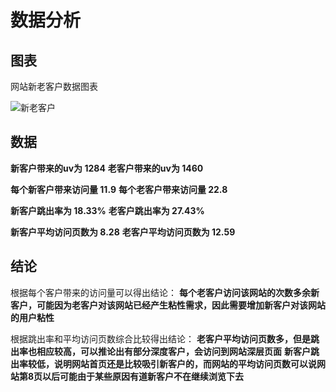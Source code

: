 # 数据分析


## 图表

网站新老客户数据图表

![新老客户](http://ww1.sinaimg.cn/large/0067mVorgy1fhv20sh738j30ep0arwep.jpg)

## 数据

**新客户带来的uv为 1284**
**老客户带来的uv为 1460**

**每个新客户带来访问量 11.9**
**每个老客户带来访问量 22.8**

**新客户跳出率为 18.33%**
**老客户跳出率为 27.43%**

**新客户平均访问页数为 8.28**
**老客户平均访问页数为 12.59**

## 结论

根据每个客户带来的访问量可以得出结论：
**每个老客户访问该网站的次数多余新客户，可能因为老客户对该网站已经产生粘性需求，因此需要增加新客户对该网站的用户粘性**

根据跳出率和平均访问页数综合比较得出结论：
**老客户平均访问页数多，但是跳出率也相应较高，可以推论出有部分深度客户，会访问到网站深层页面**
**新客户跳出率较低，说明网站首页还是比较吸引新客户的，而网站的平均访问页数可以说网站第8页以后可能由于某些原因有道新客户不在继续浏览下去**
